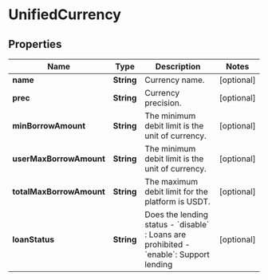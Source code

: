 
# UnifiedCurrency

## Properties

Name | Type | Description | Notes
------------ | ------------- | ------------- | -------------
**name** | **String** | Currency name. |  [optional]
**prec** | **String** | Currency precision. |  [optional]
**minBorrowAmount** | **String** | The minimum debit limit is the unit of currency. |  [optional]
**userMaxBorrowAmount** | **String** | The minimum debit limit is the unit of currency. |  [optional]
**totalMaxBorrowAmount** | **String** | The maximum debit limit for the platform is USDT. |  [optional]
**loanStatus** | **String** | Does the lending status  - &#x60;disable&#x60; : Loans are prohibited  - &#x60;enable&#x60;: Support lending |  [optional]

